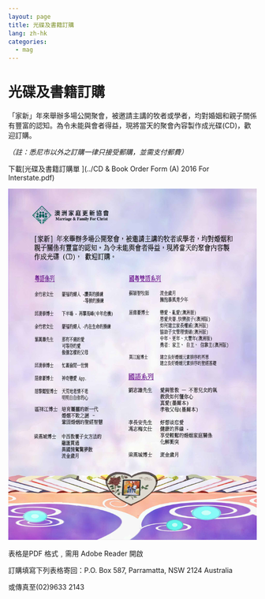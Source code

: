 ```yaml
---
layout: page
title: 光碟及書籍訂購
lang: zh-hk
categories:
  - mag
---
```

光碟及書籍訂購
==============
「家新」年來舉辦多場公開聚會，被邀請主講的牧者或學者，均對婚姻和親子關係有豐富的認知。為令未能與會者得益，現將當天的聚會內容製作成光碟(CD)，歡迎訂購。

_（註：悉尼市以外之訂購一律只接受郵購，並需支付郵費）_

下載[光碟及書籍訂購單 <span class="glyphicon glyphicon-save"></span>](../CD & Book Order Form \(A\) 2016 For Interstate.pdf)

<img class="img-responsive" src="../CD Poster 2016 copy.jpg">

表格是PDF 格式﹐需用 Adobe Reader 開啟

訂購填寫下列表格寄回：P.O. Box 587, Parramatta, NSW 2124 Australia

或傳真至(02)9633 2143
